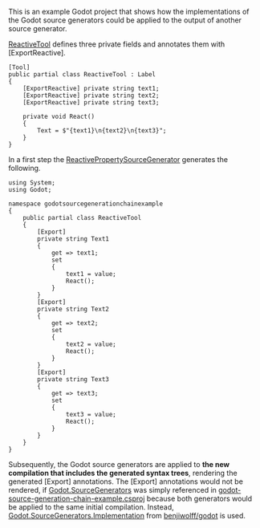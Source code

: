 This is an example Godot project that shows how the implementations of the Godot source generators could be applied to the output of another source generator.

[ReactiveTool](https://github.com/benjiwolff/godot-source-generation-chain-example/blob/main/ReactiveTool.cs) defines three private fields and annotates them with [ExportReactive].

```
[Tool]
public partial class ReactiveTool : Label
{
    [ExportReactive] private string text1;
    [ExportReactive] private string text2;
    [ExportReactive] private string text3;

    private void React()
    {
        Text = $"{text1}\n{text2}\n{text3}";
    }
}
```
In a first step the [ReactivePropertySourceGenerator](https://github.com/benjiwolff/godot-source-generation-chain-example/blob/main/godot-source-generation-chain-example.SourceGeneration/ReactivePropertySourceGenerator.cs) generates the following.
```
using System;
using Godot;

namespace godotsourcegenerationchainexample
{
    public partial class ReactiveTool
    {
        [Export]
        private string Text1
        {
            get => text1;
            set
            {
                text1 = value;
                React();
            }
        }
        [Export]
        private string Text2
        {
            get => text2;
            set
            {
                text2 = value;
                React();
            }
        }
        [Export]
        private string Text3
        {
            get => text3;
            set
            {
                text3 = value;
                React();
            }
        }
    }
}
```
Subsequently, the Godot source generators are applied to **the new compilation that includes the generated syntax trees**, rendering the generated [Export] annotations. The [Export] annotations would not be rendered, if [Godot.SourceGenerators](https://www.nuget.org/packages/Godot.SourceGenerators/4.4.0-dev.3) was simply referenced in [godot-source-generation-chain-example.csproj](https://github.com/benjiwolff/godot-source-generation-chain-example/blob/main/godot-source-generation-chain-example.csproj) because both generators would be applied to the same initial compilation. Instead, [Godot.SourceGenerators.Implementation](https://github.com/benjiwolff/godot/pkgs/nuget/Godot.SourceGenerators.Implementation) from [benjiwolff/godot](https://github.com/benjiwolff/godot) is used.
